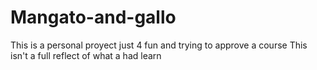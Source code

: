 # Mangato-and-gallo

This is a personal proyect just 4 fun and trying to approve a course
This isn't a full reflect of what a had learn
